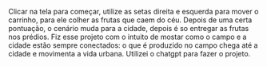 Clicar na tela para começar, utilize as setas direita e esquerda para mover o carrinho, para ele colher as frutas que caem do céu. Depois de uma certa pontuação, o cenário muda para a cidade, depois é so entregar as frutas nos prédios.
Fiz esse projeto com o intuito de mostar como o campo e a cidade estão sempre conectados: o que é produzido no campo chega até a cidade e movimenta a vida urbana.
Utilizei o chatgpt para fazer o projeto.

